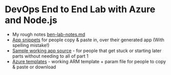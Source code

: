 # DevOps End to End Lab with Azure and Node.js

- My rough notes [ben-lab-notes.md](ben-lab-notes.md)
- [App snippets](app-snippets.md) for people copy & paste in, over their generated app (With spelling mistake!)
- [Sample working app source](src) - for people that get stuck or starting later parts without needing to all of part 1
- [Azure templates](azure-templates) - working ARM template + param file for people to copy & paste or download

